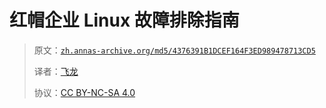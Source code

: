 # 红帽企业 Linux 故障排除指南

> 原文：[`zh.annas-archive.org/md5/4376391B1DCEF164F3ED989478713CD5`](https://zh.annas-archive.org/md5/4376391B1DCEF164F3ED989478713CD5)
> 
> 译者：[飞龙](https://github.com/wizardforcel)
> 
> 协议：[CC BY-NC-SA 4.0](http://creativecommons.org/licenses/by-nc-sa/4.0/)